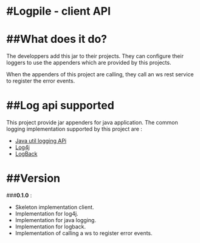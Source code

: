 #Logpile - client API
=======
##What does it do? 
=======

The developpers add this jar to their projects. They can configure their loggers to use the appenders which are provided by this projects. 

When the appenders of this project are calling, they call an ws rest service to register the error events. 

##Log api supported 
=======
This project provide jar appenders for java application. The common logging implementation supported by this project are : 
* [Java util logging APi](http://docs.oracle.com/javase/1.4.2/docs/guide/util/logging/)
* [Log4j](http://logging.apache.org/log4j/1.2/) 
* [LogBack](http://logback.qos.ch/)

##Version 
=======
###__0.1.0__ :
* Skeleton implementation client.
* Implementation for log4j.
* Implementation for java logging.
* Implementation for logback.
* Implementation of calling a ws to register error events.



